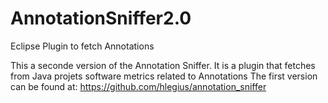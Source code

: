 # AnnotationSniffer2.0
Eclipse Plugin to fetch Annotations

This a seconde version of the Annotation Sniffer. It is a plugin that fetches from Java projets software metrics related to Annotations
The first version can be found at: https://github.com/hlegius/annotation_sniffer
